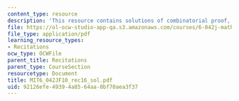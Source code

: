 ```yaml
---
content_type: resource
description: 'This resource contains solutions of combinatorial proof, more counting. '
file: https://ol-ocw-studio-app-qa.s3.amazonaws.com/courses/6-042j-mathematics-for-computer-science-fall-2010/92126efe49394a8564aa0bf70aea3f37_MIT6_042JF10_rec16_sol.pdf
file_type: application/pdf
learning_resource_types:
- Recitations
ocw_type: OCWFile
parent_title: Recitations
parent_type: CourseSection
resourcetype: Document
title: MIT6_042JF10_rec16_sol.pdf
uid: 92126efe-4939-4a85-64aa-0bf70aea3f37
---
```

